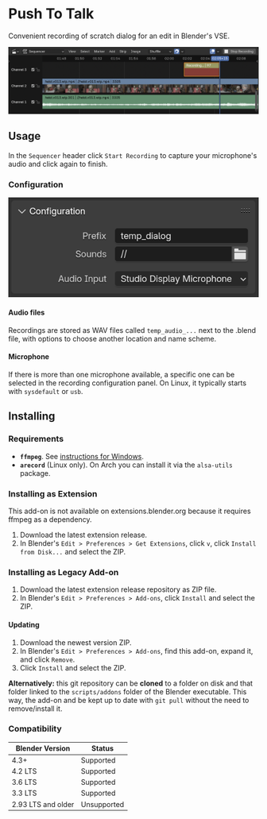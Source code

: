 # Push To Talk

Convenient recording of scratch dialog for an edit in Blender's VSE.

![Screenshot showing record button and created audio strip](docs/strip_and_button.png)


## Usage

In the `Sequencer` header click `Start Recording` to capture your microphone's audio and click again to finish.

### Configuration

![Recoding configuration panel UI](docs/panel.png)

#### Audio files
Recordings are stored as WAV files called `temp_audio_...` next to the .blend file, with options to choose another location and name scheme.

#### Microphone
If there is more than one microphone available, a specific one can be selected in the recording configuration panel.
On Linux, it typically starts with `sysdefault` or `usb`.


## Installing

### Requirements
- **`ffmpeg`**. See [instructions for Windows](https://www.geeksforgeeks.org/how-to-install-ffmpeg-on-windows/).
-  **`arecord`** (Linux only). On Arch you can install it via the `alsa-utils` package.


### Installing as Extension

This add-on is not available on extensions.blender.org because it requires ffmpeg as a dependency.

1. Download the latest extension release.
2. In Blender's `Edit > Preferences > Get Extensions`, click `v`, click `Install from Disk...` and select the ZIP.


### Installing as Legacy Add-on

1. Download the latest extension release repository as ZIP file.
2. In Blender's `Edit > Preferences > Add-ons`, click `Install` and select the ZIP.

#### Updating

1. Download the newest version ZIP.
2. In Blender's `Edit > Preferences > Add-ons`, find this add-on, expand it, and click `Remove`.
3. Click `Install` and select the ZIP.

**Alternatively:** this git repository can be **cloned** to a folder on disk and that folder linked to the `scripts/addons` folder of the Blender executable. This way, the add-on and be kept up to date with `git pull` without the need to remove/install it.




### Compatibility

| Blender Version | Status |
| - | - |
| 4.3+ | Supported |
| 4.2 LTS | Supported |
| 3.6 LTS | Supported |
| 3.3 LTS | Supported |
| 2.93 LTS and older | Unsupported |
